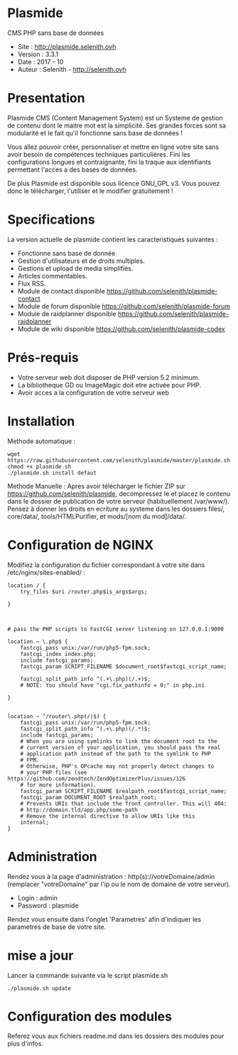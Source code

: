 Plasmide
========

CMS PHP sans base de données

- Site :	http://plasmide.selenith.ovh
- Version :	3.3.1
- Date : 	2017 - 10
- Auteur : 	Selenith - http://selenith.ovh


Presentation
============

Plasmide CMS (Content Management System) est un Systeme de gestion de contenu dont le maitre mot est la simplicité. Ses grandes forces sont sa modularité et le fait qu'il fonctionne sans base de données ! 

Vous allez pouvoir créer, personnaliser et mettre en ligne votre site  sans avoir besoin de compétences techniques particulières. Fini les configurations longues et contraignante, fini la traque aux identifiants permettant l'acces a des bases de données.

De plus Plasmide est disponible sous licence GNU_GPL v3. Vous pouvez donc le télécharger, l'utiliser et le modifier gratuitement !

Specifications
==============

La version actuelle de plasmide contient les caracteristiques suivantes :

- Fonctionne sans base de donnée
- Gestion d'utilisateurs et de droits multiples.
- Gestions et upload de media simplifiés.
- Articles commentables.
- Flux RSS.
- Module de contact disponible  https://github.com/selenith/plasmide-contact
- Module de forum disponible https://github.com/selenith/plasmide-forum
- Module de raidplanner disponible https://github.com/selenith/plasmide-raidplanner
- Module de wiki disponible https://github.com/selenith/plasmide-codex

Prés-requis
===========
- Votre serveur web doit disposer de PHP version 5.2 minimum.
- La bibliotheque GD ou ImageMagic doit etre activée pour PHP.
- Avoir acces a la configuration de votre serveur web

Installation
===========

Methode automatique : 

```
wget https://raw.githubusercontent.com/selenith/plasmide/master/plasmide.sh
chmod +x plasmide.sh
./plasmide.sh install defaut
```
Methode Manuelle : 
Apres avoir télécharger le fichier ZIP sur https://github.com/selenith/plasmide, decompressez le et placez le contenu dans le dossier de publication de votre serveur (habituellement /var/www/).
Pensez à donner les droits en ecriture au systeme dans les dossiers files/, core/data/, tools/HTMLPurifier, et mods/[nom du mod]/data/.

Configuration de NGINX
===========
Modifiez la configuration du fichier correspondant à votre site dans /etc/nginx/sites-enabled/ :

```
location / {
    try_files $uri /router.php$is_args$args;
        
}



# pass the PHP scripts to FastCGI server listening on 127.0.0.1:9000

location ~ \.php$ {
    fastcgi_pass unix:/var/run/php5-fpm.sock;
    fastcgi_index index.php;
    include fastcgi_params;
    fastcgi_param SCRIPT_FILENAME $document_root$fastcgi_script_name;

    fastcgi_split_path_info ^(.+\.php)(/.+)$;
    # NOTE: You should have "cgi.fix_pathinfo = 0;" in php.ini

}


location ~ ^/router\.php(/|$) {
	fastcgi_pass unix:/var/run/php5-fpm.sock;
	fastcgi_split_path_info ^(.+\.php)(/.*)$;
	include fastcgi_params;
	# When you are using symlinks to link the document root to the
	# current version of your application, you should pass the real
	# application path instead of the path to the symlink to PHP
	# FPM.
	# Otherwise, PHP's OPcache may not properly detect changes to
	# your PHP files (see https://github.com/zendtech/ZendOptimizerPlus/issues/126
	# for more information).
	fastcgi_param SCRIPT_FILENAME $realpath_root$fastcgi_script_name;
	fastcgi_param DOCUMENT_ROOT $realpath_root;
	# Prevents URIs that include the front controller. This will 404:
	# http://domain.tld/app.php/some-path
	# Remove the internal directive to allow URIs like this
	internal;
}   
```

Administration
===========
Rendez vous à la page d'administration : http(s)://votreDomaine/admin (remplacer "votreDomaine" par l'ip ou le nom de domaine de votre serveur).

- Login : admin
- Password : plasmide

Rendez vous ensuite dans l'onglet 'Parametres' afin d'indiquer les parametres de base de votre site.


mise a jour
===========
Lancer la commande suivante via le script plasmide.sh
```
./plasmide.sh update
```


Configuration des modules
===========
Referez vous aux fichiers readme.md dans les dossiers des modules pour plus d'infos.
